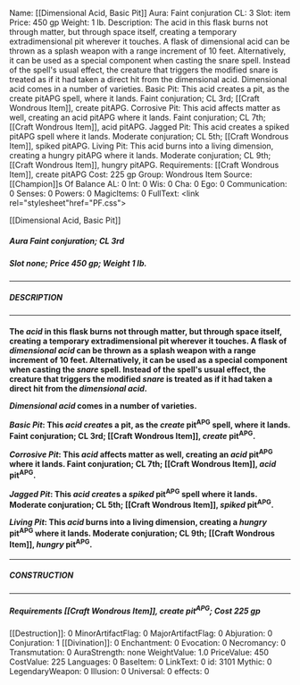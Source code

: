 Name: [[Dimensional Acid, Basic Pit]]
Aura: Faint conjuration
CL: 3
Slot: item
Price: 450 gp
Weight: 1 lb.
Description: The acid in this flask burns not through matter, but through space itself, creating a temporary extradimensional pit wherever it touches. A flask of dimensional acid can be thrown as a splash weapon with a range increment of 10 feet. Alternatively, it can be used as a special component when casting the snare spell. Instead of the spell's usual effect, the creature that triggers the modified snare is treated as if it had taken a direct hit from the dimensional acid. Dimensional acid comes in a number of varieties. Basic Pit: This acid creates a pit, as the create pitAPG spell, where it lands. Faint conjuration; CL 3rd; [[Craft Wondrous Item]], create pitAPG. Corrosive Pit: This acid affects matter as well, creating an acid pitAPG where it lands. Faint conjuration; CL 7th; [[Craft Wondrous Item]], acid pitAPG. Jagged Pit: This acid creates a spiked pitAPG spell where it lands. Moderate conjuration; CL 5th; [[Craft Wondrous Item]], spiked pitAPG. Living Pit: This acid burns into a living dimension, creating a hungry pitAPG where it lands. Moderate conjuration; CL 9th; [[Craft Wondrous Item]], hungry pitAPG.
Requirements: [[Craft Wondrous Item]], create pitAPG
Cost: 225 gp
Group: Wondrous Item
Source: [[Champion]]s Of Balance
AL: 0
Int: 0
Wis: 0
Cha: 0
Ego: 0
Communication: 0
Senses: 0
Powers: 0
MagicItems: 0
FullText: <link rel="stylesheet"href="PF.css"><div class="heading"><p class="alignleft">[[Dimensional Acid, Basic Pit]]</p><div style="clear: both;"></div></div><div><h5><b>Aura </b>Faint conjuration; <b>CL </b>3rd</h5><h5><b>Slot </b>none; <b>Price </b>450 gp; <b>Weight </b>1 lb.</h5></div><hr/><div><h5><b>DESCRIPTION</b></h5></div><hr/><div><h4><p>The <i>acid</i> in this flask burns not through matter, but through space itself, creating a temporary extradimensional pit wherever it touches. A flask of <i>dimensional <i>acid</i></i> can be thrown as a splash weapon with a range increment of 10 feet. Alternatively, it can be used as a special component when casting the <i>snare</i> spell. Instead of the spell's usual effect, the creature that triggers the modified <i>snare</i> is treated as if it had taken a direct hit from the <i>dimensional <i>acid</i></i>.</p><p><i>Dimensional <i>acid</i></i> comes in a number of varieties.</p><p><i>Basic Pit</i>: This <i>acid</i> <i>create</i>s a pit, as the <i>create</i> pit<sup>APG</sup> spell, where it lands. Faint conjuration; <b>CL</b> 3rd; [[Craft Wondrous Item]], <i>create</i> pit<sup>APG</sup>.</p><p><i>Corrosive Pit</i>: This <i>acid</i> affects matter as well, creating an <i>acid</i> pit<sup>APG</sup> where it lands. Faint conjuration; <b>CL</b> 7th; [[Craft Wondrous Item]], <i>acid</i> pit<sup>APG</sup>.</p><p><i>Jagged Pit</i>: This <i>acid</i> <i>create</i>s a <i>spiked</i> pit<sup>APG</sup> spell where it lands. Moderate conjuration; <b>CL</b> 5th; [[Craft Wondrous Item]], <i>spiked</i> pit<sup>APG</sup>.</p><p><i>Living Pit</i>: This <i>acid</i> burns into a living dimension, creating a <i>hungry</i> pit<sup>APG</sup> where it lands. Moderate conjuration; <b>CL</b> 9th; [[Craft Wondrous Item]], <i>hungry</i> pit<sup>APG</sup>.</p></h4></div><hr/><div><h5><b>CONSTRUCTION</b></h5></div><hr/><div><h5><b>Requirements </b>[[Craft Wondrous Item]], <i>create pit<sup>APG</sup></i>; <b>Cost </b>225 gp</h5></div>
[[Destruction]]: 0
MinorArtifactFlag: 0
MajorArtifactFlag: 0
Abjuration: 0
Conjuration: 1
[[Divination]]: 0
Enchantment: 0
Evocation: 0
Necromancy: 0
Transmutation: 0
AuraStrength: none
WeightValue: 1.0
PriceValue: 450
CostValue: 225
Languages: 0
BaseItem: 0
LinkText: 0
id: 3101
Mythic: 0
LegendaryWeapon: 0
Illusion: 0
Universal: 0
effects: 0
